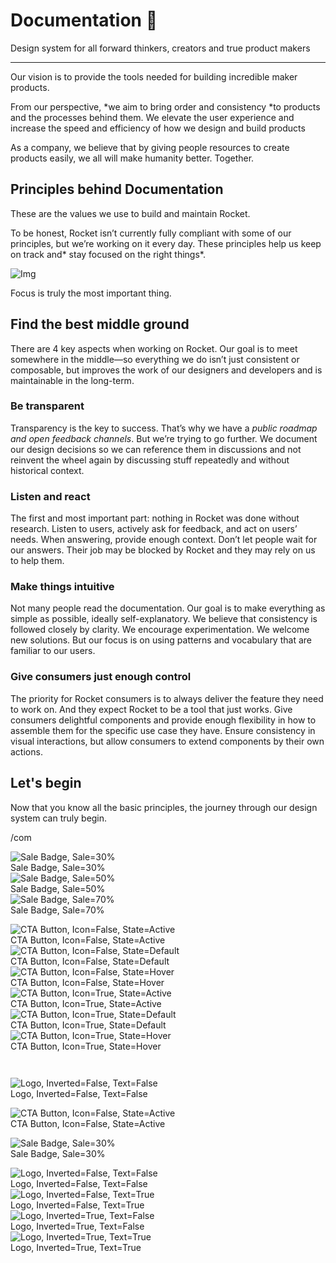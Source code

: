 
# Documentation 🚀

Design system for all forward thinkers, creators and true product makers

---

Our vision is to provide the tools needed for building incredible maker products.

From our perspective, *we aim to bring order and consistency *to products and the processes behind them. We elevate the user experience and increase the speed and efficiency of how we design and build products

As a company, we believe that by giving people resources to create products easily, we all will make humanity better. Together.

## Principles behind Documentation

These are the values we use to build and maintain Rocket.

To be honest, Rocket isn’t currently fully compliant with some of our principles, but we’re working on it every day. These principles help us keep on track and* stay focused on the right things*.

![Img](https://studio-assets.supernova.io/design-systems/14533/9289758a-6300-472a-bbc6-a57098081abf.jpeg)

Focus is truly the most important thing.

## Find the best middle ground

There are 4 key aspects when working on Rocket. Our goal is to meet somewhere in the middle—so everything we do isn’t just consistent or composable, but improves the work of our designers and developers and is maintainable in the long-term.

### Be transparent

Transparency is the key to success. That’s why we have a *public roadmap and open feedback channels*. But we’re trying to go further. We document our design decisions so we can reference them in discussions and not reinvent the wheel again by discussing stuff repeatedly and without historical context.

### Listen and react

The first and most important part: nothing in Rocket was done without research. Listen to users, actively ask for feedback, and act on users’ needs. When answering, provide enough context. Don’t let people wait for our answers. Their job may be blocked by Rocket and they may rely on us to help them.

### Make things intuitive

Not many people read the documentation. Our goal is to make everything as simple as possible, ideally self-explanatory. We believe that consistency is followed closely by clarity. We encourage experimentation. We welcome new solutions. But our focus is on using patterns and vocabulary that are familiar to our users.

### Give consumers just enough control

The priority for Rocket consumers is to always deliver the feature they need to work on. And they expect Rocket to be a tool that just works. Give consumers delightful components and provide enough flexibility in how to assemble them for the specific use case they have. Ensure consistency in visual interactions, but allow consumers to extend components by their own actions.

## Let's begin

Now that you know all the basic principles, the journey through our design system can truly begin.

/com

  
![Sale Badge, Sale=30%](https://studio-assets.supernova.io/design-systems/14533/a6cec90c-eddd-4027-8c8e-c86f0de8e364.png)  
Sale Badge, Sale=30%  
![Sale Badge, Sale=50%](https://studio-assets.supernova.io/design-systems/14533/ee08e6d9-5956-406c-a688-36f6fcc3acf4.png)  
Sale Badge, Sale=50%  
![Sale Badge, Sale=70%](https://studio-assets.supernova.io/design-systems/14533/9056bd96-6c50-4b7f-8bd7-5a07ae0825d7.png)  
Sale Badge, Sale=70%  


  
![CTA Button, Icon=False, State=Active](https://studio-assets.supernova.io/design-systems/14533/d0490528-bb03-4544-be0b-646cdaccfeba.png)  
CTA Button, Icon=False, State=Active  
![CTA Button, Icon=False, State=Default](https://studio-assets.supernova.io/design-systems/14533/4c8d10f5-9ab4-4e09-8f6a-88d40d9a7aec.png)  
CTA Button, Icon=False, State=Default  
![CTA Button, Icon=False, State=Hover](https://studio-assets.supernova.io/design-systems/14533/19e48a0f-314a-46a9-afd8-937c95fded32.png)  
CTA Button, Icon=False, State=Hover  
![CTA Button, Icon=True, State=Active](https://studio-assets.supernova.io/design-systems/14533/9fa1318f-5121-4866-b6ac-e86dbbe03858.png)  
CTA Button, Icon=True, State=Active  
![CTA Button, Icon=True, State=Default](https://studio-assets.supernova.io/design-systems/14533/5ea90b9c-47a2-4872-a5da-f5a9ded30d60.png)  
CTA Button, Icon=True, State=Default  
![CTA Button, Icon=True, State=Hover](https://studio-assets.supernova.io/design-systems/14533/566492da-999a-4226-8a33-2369ea3e4c9d.png)  
CTA Button, Icon=True, State=Hover  


```javascript  
  
```

  
![Logo, Inverted=False, Text=False](https://studio-assets.supernova.io/design-systems/14533/1c8d1f22-6af7-42a2-be64-b3be750787a9.png)  
Logo, Inverted=False, Text=False  


  
  


  
![CTA Button, Icon=False, State=Active](https://studio-assets.supernova.io/design-systems/14533/d0490528-bb03-4544-be0b-646cdaccfeba.png)  
CTA Button, Icon=False, State=Active  


  
![Sale Badge, Sale=30%](https://studio-assets.supernova.io/design-systems/14533/a6cec90c-eddd-4027-8c8e-c86f0de8e364.png)  
Sale Badge, Sale=30%  


  
![Logo, Inverted=False, Text=False](https://studio-assets.supernova.io/design-systems/14533/1c8d1f22-6af7-42a2-be64-b3be750787a9.png)  
Logo, Inverted=False, Text=False  
![Logo, Inverted=False, Text=True](https://studio-assets.supernova.io/design-systems/14533/533a49ef-606c-450c-aa2c-3b82b3cff690.png)  
Logo, Inverted=False, Text=True  
![Logo, Inverted=True, Text=False](https://studio-assets.supernova.io/design-systems/14533/5d10a98c-4b51-414c-bc43-e4eec7d9a56c.png)  
Logo, Inverted=True, Text=False  
![Logo, Inverted=True, Text=True](https://studio-assets.supernova.io/design-systems/14533/1b9b6d32-0ccb-4420-8aef-e44c3c52e2e9.png)  
Logo, Inverted=True, Text=True  
